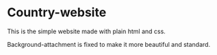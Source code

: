 # Country-website

This is the simple website made with plain html and css.

 Background-attachment is fixed to make it more beautiful and standard.
 
